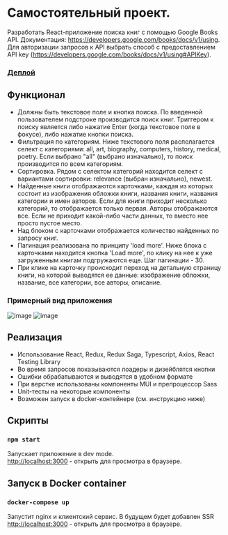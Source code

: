 # Самостоятельный проект.

Разработать React-приложение поиска книг с помощью Google Books API. Документация: https://developers.google.com/books/docs/v1/using.
Для авторизации запросов к API выбрать способ с предоставлением API key (https://developers.google.com/books/docs/v1/using#APIKey).

### [Деплой](https://google-books-search-v2.netlify.app/)

## Функционал

- Должны быть текстовое поле и кнопка поиска. По введенной пользователем подстроке производится поиск книг. Триггером к поиску является либо нажатие Enter (когда текстовое поле в фокусе), либо нажатие кнопки поиска.
- Фильтрация по категориям. Ниже текстового поля располагается селект с категориями: all, art, biography, computers, history, medical, poetry. Если выбрано "all" (выбрано изначально), то поиск производится по всем категориям.
- Сортировка. Рядом с селектом категорий находится селект с вариантами сортировки: relevance (выбран изначально), newest.
- Найденные книги отображаются карточками, каждая из которых состоит из изображения обложки книги, названия книги, названия категории и имен авторов. Если для книги приходит несколько категорий, то отображается только первая. Авторы отображаются все. Если не приходит какой-либо части данных, то вместо нее просто пустое место.
- Над блоком с карточками отображается количество найденных по запросу книг.
- Пагинация реализована по принципу 'load more'. Ниже блока с карточками находится кнопка 'Load more', по клику на нее к уже загруженным книгам подгружаются еще. Шаг пагинации - 30.
- При клике на карточку происходит переход на детальную страницу книги, на которой выводятся ее данные: изображение обложки, название, все категории, все авторы, описание.

### Примерный вид приложения

![image](https://user-images.githubusercontent.com/70837634/177598778-67572cda-2c5f-445c-a611-a5ba19931552.png)
![image](https://user-images.githubusercontent.com/70837634/177598809-6a79d1d0-6777-4b0e-a49b-61a33a0625d0.png)

## Реализация

- Использование React, Redux, Redux Saga, Typescript, Axios, React Testing Library
- Во время запросов показываются лоадеры и дизейблятся кнопки
- Ошибки обрабатываются и выводятся в удобном формате
- При верстке использованы компоненты MUI и препроцессор Sass
- Unit-тесты на некоторые компоненты
- Возможен запуск в docker-контейнере (см. инструкцию ниже)

## Скрипты

### `npm start`

Запускает приложение в dev mode.\
[http://localhost:3000](http://localhost:3000) - открыть для просмотра в браузере.

## Запуск в Docker container

### `docker-compose up`

Запустит nginx и клиентский сервис. В будущем будет добавлен SSR\
[http://localhost:3000](http://localhost:3000) - открыть для просмотра в браузере.
